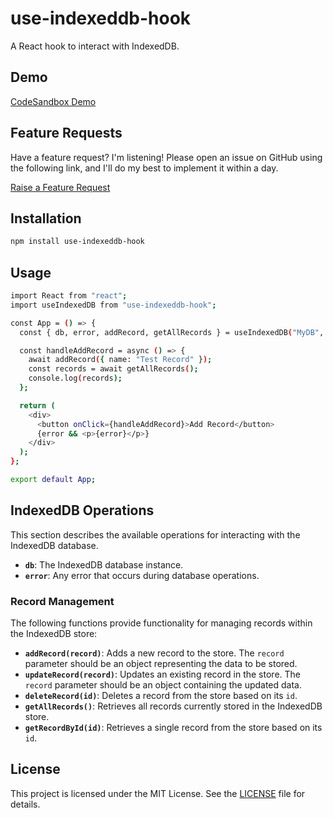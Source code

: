 # use-indexeddb-hook

A React hook to interact with IndexedDB.

## Demo
[CodeSandbox Demo](https://codesandbox.io/p/sandbox/vfttxg)

## Feature Requests
Have a feature request? I'm listening! Please open an issue on GitHub using the following link, and I'll do my best to implement it within a day.

[Raise a Feature Request](https://github.com/cstpraveen/use-indexeddb-hook/issues/new?assignees=&labels=enhancement&template=feature_request.md&title=Feature+Request%3A+)

## Installation

```bash
npm install use-indexeddb-hook
```

## Usage

```bash
import React from "react";
import useIndexedDB from "use-indexeddb-hook";

const App = () => {
  const { db, error, addRecord, getAllRecords } = useIndexedDB("MyDB", "MyStore");

  const handleAddRecord = async () => {
    await addRecord({ name: "Test Record" });
    const records = await getAllRecords();
    console.log(records);
  };

  return (
    <div>
      <button onClick={handleAddRecord}>Add Record</button>
      {error && <p>{error}</p>}
    </div>
  );
};

export default App;
```

## IndexedDB Operations

This section describes the available operations for interacting with the IndexedDB database.

* **`db`**: The IndexedDB database instance.
* **`error`**: Any error that occurs during database operations.

### Record Management

The following functions provide functionality for managing records within the IndexedDB store:

* **`addRecord(record)`**: Adds a new record to the store. The `record` parameter should be an object representing the data to be stored.
* **`updateRecord(record)`**: Updates an existing record in the store. The `record` parameter should be an object containing the updated data.
* **`deleteRecord(id)`**: Deletes a record from the store based on its `id`.
* **`getAllRecords()`**: Retrieves all records currently stored in the IndexedDB store.
* **`getRecordById(id)`**: Retrieves a single record from the store based on its `id`.

## License
This project is licensed under the MIT License. See the [LICENSE](LICENSE) file for details.
